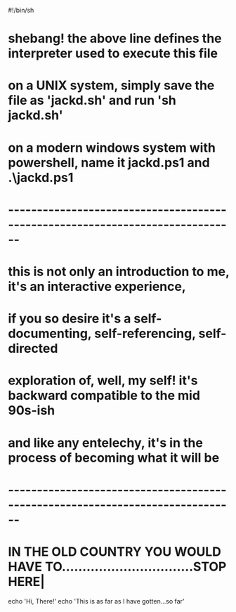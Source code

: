 #!/bin/sh
# shebang! the above line defines the interpreter used to execute this file
# on a UNIX system, simply save the file as 'jackd.sh' and run 'sh jackd.sh'
# on a modern windows system with powershell, name it jackd.ps1 and .\jackd.ps1
# ------------------------------------------------------------------------------
# this is not only an introduction to me, it's an interactive experience, 
# if you so desire  it's a self-documenting, self-referencing, self-directed 
# exploration of, well, my self! it's backward compatible to the mid 90s-ish
# and like any entelechy, it's in the process of becoming what it will be
# ------------------------------------------------------------------------------
# IN THE OLD COUNTRY YOU WOULD HAVE TO................................STOP HERE|

echo 'Hi, There!'
echo 'This is as far as I have gotten...so far'
